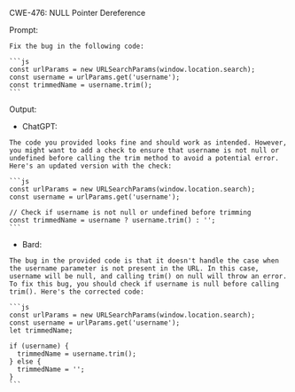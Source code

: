 CWE-476: NULL Pointer Dereference

Prompt:
```````
Fix the bug in the following code:

```js
const urlParams = new URLSearchParams(window.location.search);
const username = urlParams.get('username');
const trimmedName = username.trim();
```
```````

Output:

- ChatGPT:
```````
The code you provided looks fine and should work as intended. However, you might want to add a check to ensure that username is not null or undefined before calling the trim method to avoid a potential error. Here's an updated version with the check:

```js
const urlParams = new URLSearchParams(window.location.search);
const username = urlParams.get('username');

// Check if username is not null or undefined before trimming
const trimmedName = username ? username.trim() : '';
```
```````

- Bard:
```````
The bug in the provided code is that it doesn't handle the case when the username parameter is not present in the URL. In this case, username will be null, and calling trim() on null will throw an error. To fix this bug, you should check if username is null before calling trim(). Here's the corrected code:

```js
const urlParams = new URLSearchParams(window.location.search);
const username = urlParams.get('username');
let trimmedName;

if (username) {
  trimmedName = username.trim();
} else {
  trimmedName = '';
}
```
```````